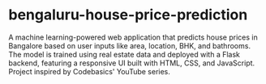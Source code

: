 # bengaluru-house-price-prediction
A machine learning-powered web application that predicts house prices in Bangalore based on user inputs like area, location, BHK, and bathrooms. The model is trained using real estate data and deployed with a Flask backend, featuring a responsive UI built with HTML, CSS, and JavaScript. Project inspired by Codebasics' YouTube series.
